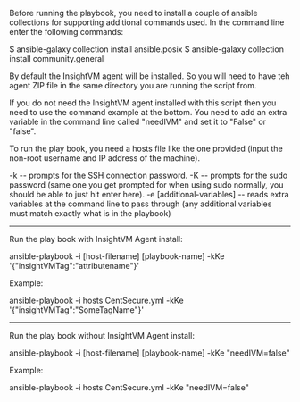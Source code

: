 Before running the playbook, you need to install a couple of ansible collections for supporting additional commands used. In the command line enter the following commands:

$ ansible-galaxy collection install ansible.posix
$ ansible-galaxy collection install community.general


By default the InsightVM agent will be installed. So you will need to have teh agent ZIP file in the same directory you are running the script from.

If you do not need the InsightVM agent installed with this script then you need to use the command example at the bottom. You need to add an extra variable in the command line called "needIVM" and set it to "False" or "false".

To run the play book, you need a hosts file like the one provided (input the non-root username and IP address of the machine).

-k  -- prompts for the SSH connection password.
-K  -- prompts for the sudo password (same one you get prompted for when using sudo normally, you should be able to just hit enter here).
-e [additional-variables] -- reads extra variables at the command line to pass through (any additional variables must match exactly what is in the playbook)

-----------------------------------------------
Run the play book with InsightVM Agent install:

ansible-playbook -i [host-filename] [playbook-name] -kKe '{"insightVMTag":"attributename"}'

Example:

ansible-playbook -i hosts CentSecure.yml -kKe '{"insightVMTag":"SomeTagName"}'

--------------------------------------------------
Run the play book without InsightVM Agent install:

ansible-playbook -i [host-filename] [playbook-name] -kKe "needIVM=false"

Example:

ansible-playbook -i hosts CentSecure.yml -kKe "needIVM=false"
